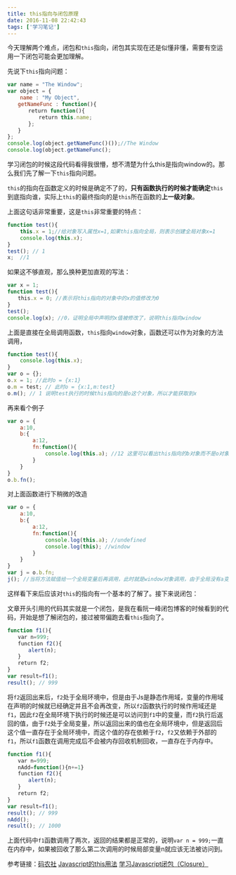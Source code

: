 ```yaml
---
title: this指向与闭包原理
date: 2016-11-08 22:42:43
tags: ['学习笔记']
---
```

今天理解两个难点，闭包和`this`指向，闭包其实现在还是似懂非懂，需要有空运用一下闭包可能会更加理解。

先说下`this`指向问题：
``` javascript
var name = "The Window";
var object = {
    name : "My Object",
　　getNameFunc : function(){
　　　　return function(){
　　　　　　return this.name;
　　　　};
　　}
};
console.log(object.getNameFunc()());//The Window
console.log(object.getNameFunc();
```
学习闭包的时候这段代码看得我很懵，想不清楚为什么this是指向window的。那么我们先了解一下`this`指向问题。

`this`的指向在函数定义的时候是确定不了的，**只有函数执行的时候才能确定**`this`到底指向谁，实际上`this`的最终指向的是`this`所在函数的**上一级对象**。
<!--more-->
上面这句话非常重要，这是`this`非常重要的特点：
``` javascript
function test(){
    this.x = 1;//给对象写入属性x=1,如果this指向全局，则表示创建全局对象x=1
    console.log(this.x);
}
test(); // 1
x;  //1
```
如果这不够直观，那么换种更加直观的写法：
``` javascript
var x = 1;
function test(){
　　this.x = 0; //表示将this指向的对象中的x的值修改为0
}
test();
console.log(x); //0，证明全局中声明的x值被修改了，说明this指向window
```
上面是直接在全局调用函数，`this`指向`window`对象，函数还可以作为对象的方法调用，
``` javascript
function test(){
    console.log(this.x);
}
var o = {};
o.x = 1; //此时o = {x:1}
o.m = test; // 此时o = {x:1,m:test}
o.m(); // 1 说明test执行的时候this指向的是o这个对象，所以才能获取到x
```
再来看个例子
``` javascript
var o = {
    a:10,
    b:{
        a:12,
        fn:function(){
            console.log(this.a); //12 这里可以看出this指向的b对象而不是o对象，所以this只指向它的上一级对象
        }
    }
}
o.b.fn();
```
对上面函数进行下稍微的改造
``` javascript
var o = {
    a:10,
    b:{
        a:12,
        fn:function(){
            console.log(this.a); //undefined
            console.log(this); //window
        }
    }
}
var j = o.b.fn;
j(); //当将方法赋值给一个全局变量后再调用，此时就是window对象调用，由于全局没有a变量，所以this.a返回undefined,this返回window
```
这样看下来后应该对`this`的指向有一个基本的了解了。接下来说闭包：

文章开头引用的代码其实就是一个闭包，是我在看阮一峰闭包博客的时候看到的代码，开始是想了解闭包的，接过被带偏跑去看`this`指向了。
``` javascript
function f1(){
　　var n=999;
　　function f2(){
　　　　alert(n);
　　}
　　return f2;
}
var result=f1();
result(); // 999
```
将`f2`返回出来后，`f2`处于全局环境中，但是由于Js是静态作用域，变量的作用域在声明的时候就已经确定并且不会再改变，所以`f2`函数执行的时候作用域还是`f1`，因此`f2`在全局环境下执行的时候还是可以访问到`f1`中的变量，而`f2`执行后返回的值，由于`f2`处于全局变量，所以返回出来的值也在全局环境中，但是返回后这个值一直存在于全局环境中，而这个值的存在依赖于`f2`，`f2`又依赖于外部的`f1`，所以`f1`函数在调用完成后不会被内存回收机制回收，一直存在于内存中。
``` javascript
function f1(){
　　var n=999;
　　nAdd=function(){n+=1}
　　function f2(){
　　　　alert(n);
　　}
　　return f2;
}
var result=f1();
result(); // 999
nAdd();
result(); // 1000
```
上面代码中`f1`函数调用了两次，返回的结果都是正常的，说明`var n = 999;`一直在内存中，如果被回收了那么第二次调用的时候局部变量n就应该无法被访问到。

参考链接：[码农社](http://www.codeceo.com/article/javascript-this-pointer.html)
[Javascript的this用法](http://www.ruanyifeng.com/blog/2010/04/using_this_keyword_in_javascript.html)
[学习Javascript闭包（Closure）](http://www.ruanyifeng.com/blog/2009/08/learning_javascript_closures.html)